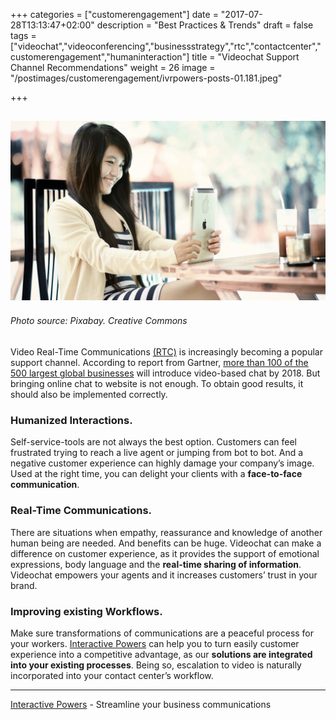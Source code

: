 +++
categories = ["customerengagement"]
date = "2017-07-28T13:13:47+02:00"
description = "Best Practices & Trends"
draft = false
tags = ["videochat","videoconferencing","businessstrategy","rtc","contactcenter","customerengagement","humaninteraction"]
title = "Videochat Support Channel Recommendations"
weight = 26
image = "/postimages/customerengagement/ivrpowers-posts-01.181.jpeg"

+++

![girl on videoconference](/postimages/customerengagement/ivrpowers-posts-01.181.jpeg)
-----------
###### Photo source: Pixabay. Creative Commons
 
Video Real-Time Communications [(RTC)](http://localhost:1313/post/technologies/what-is-rtc/) is increasingly becoming a popular support channel. According to report from Gartner, [more than 100 of the 500 largest global businesses](http://www.gartner.com/newsroom/id/2956618) will introduce video-based chat by 2018. But bringing online chat to website is not enough. To obtain good results, it should also be implemented correctly.
 
### Humanized Interactions.

Self-service-tools are not always the best option. Customers can feel frustrated trying to reach a live agent or jumping from bot to bot. And a negative customer experience can highly damage your company’s image. Used at the right time, you can delight your clients with a **face-to-face communication**.
 
### Real-Time Communications.

There are situations when empathy, reassurance and knowledge of another human being are needed. And benefits can be huge. Videochat can make a difference on customer experience, as it provides the support of emotional expressions, body language and the **real-time sharing of information**. Videochat empowers your agents and it increases customers’ trust in your brand.
 
### Improving existing Workflows.

Make sure transformations of communications are a peaceful process for your workers. [Interactive Powers](http://www.ivrpowers.com/) can help you to turn easily customer experience into a competitive advantage, as our **solutions are integrated into your existing processes**. Being so, escalation to video is naturally incorporated into your contact center’s workflow.

---
[Interactive Powers](http://www.ivrpowers.com/) - Streamline your business communications


